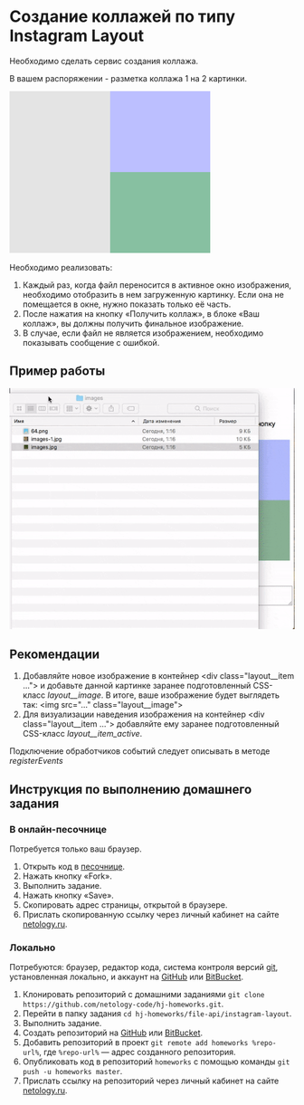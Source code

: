 # Создание коллажей по типу Instagram Layout

Необходимо сделать сервис создания коллажа.

В вашем распоряжении - разметка коллажа 1 на 2 картинки.

![разметка](img/layout.png)

Необходимо реализовать:
1. Каждый раз, когда файл переносится в активное окно изображения,
необходимо отобразить в нем загруженную картинку. 
Если она не помещается в окне, нужно показать только её часть.
2. После нажатия на кнопку «Получить коллаж», 
в блоке «Ваш коллаж», вы должны получить финальное изображение.
3. В случае, если файл не является изображением, необходимо показывать сообщение с
ошибкой.

## Пример работы

![пример работы](img/demo.gif)

## Рекомендации

1. Добавляйте новое изображение в контейнер 
\<div class="layout__item ..."\> и добавьте данной картинке 
заранее подготовленный CSS-класс *layout__image*. В итоге, ваше изображение будет выглядеть
так: \<img src="..." class="layout__image"\>
2. Для визуализации наведения изображения на контейнер \<div class="layout__item ..."\> 
добавляйте ему заранее подготовленный CSS-класс *layout__item_active*.

Подключение обработчиков событий следует описывать в методе *registerEvents*

## Инструкция по выполнению домашнего задания

### В онлайн-песочнице

Потребуется только ваш браузер.

1. Открыть код в [песочнице](https://jsfiddle.net/usefulwebit/gspyn28k/).
2. Нажать кнопку «Fork».
3. Выполнить задание.
4. Нажать кнопку «Save».
5. Скопировать адрес страницы, открытой в браузере.
6. Прислать скопированную ссылку через личный кабинет на сайте [netology.ru](http://netology.ru/).    

### Локально

Потребуются: браузер, редактор кода, система контроля версий [git](https://git-scm.com), установленная локально, и аккаунт на [GitHub](https://github.com/) или [BitBucket](https://bitbucket.org/).

1. Клонировать репозиторий с домашними заданиями `git clone https://github.com/netology-code/hj-homeworks.git`.
2. Перейти в папку задания `cd hj-homeworks/file-api/instagram-layout`.
3. Выполнить задание.
4. Создать репозиторий на [GitHub](https://github.com/) или [BitBucket](https://bitbucket.org/).
5. Добавить репозиторий в проект `git remote add homeworks %repo-url%`, где `%repo-url%` — адрес созданного репозитория.
6. Опубликовать код в репозиторий `homeworks` с помощью команды `git push -u homeworks master`.
7. Прислать ссылку на репозиторий через личный кабинет на сайте [netology.ru](http://netology.ru/).

